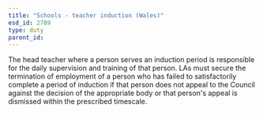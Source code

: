 ```yaml
---
title: "Schools - teacher induction (Wales)"
esd_id: 2789
type: duty
parent_id:  
---
```


The head teacher where a person serves an induction period is responsible for the daily supervision and training of that person.  LAs must secure the termination of employment of a person who has failed to satisfactorily complete a period of induction if that person does not appeal to the Council against the decision of the appropriate body or that person's appeal is dismissed within the prescribed timescale.

